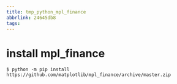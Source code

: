 ```yaml
---
title: tmp_python_mpl_finance
abbrlink: 24645db8
tags:
---
```

install mpl_finance
===
    $ python -m pip install
    https://github.com/matplotlib/mpl_finance/archive/master.zip